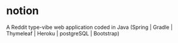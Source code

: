 # notion
A Reddit type-vibe web application coded in Java (Spring | Gradle | Thymeleaf | Heroku | postgreSQL | Bootstrap)
